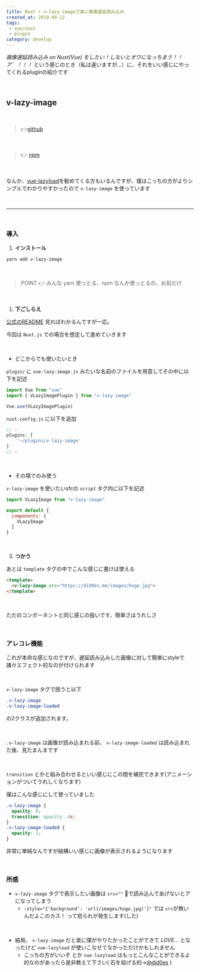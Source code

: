 ```yaml
---
title: Nuxt + v-lazy-imageで楽に画像遅延読み込み
created_at: 2019-08-12
tags:
 - vue/nuxt
 - plugin
category: develop
---
```


*画像遅延読み込み on Nuxt(Vue) をしたい！しないとオワになっちまう！！ア゛！！！* という感じのとき（私は違いますが...）に、それをいい感じにやってくれるpluginの紹介です

<br>

## v-lazy-image 

<br>

> 👉<a target="_blank" href="https://github.com/alexjoverm/v-lazy-image">github</a>

<br>

> 👉 <a target="_blank" href="https://www.npmjs.com/package/v-lazy-image">npm</a>

<br>

なんか、<a target="_blank" href="https://github.com/hilongjw/vue-lazyload">vue-lazyload</a>を勧めてくる方もいるんですが、僕はこっちの方がよりシンプルでわかりやすかったので `v-lazy-image` を使っています

<br>

---

<br>

### 導入

1. **インストール**

```bash
yarn add v-lazy-image
```

<br>

>POINT 👉 みんな yarn 使っとる、npm なんか使っとるの、お前だけ

<br>

1. **下ごしらえ**

<a target="_blank" href="https://github.com/alexjoverm/v-lazy-image/blob/master/README.md">公式のREADME</a> 見ればわかるんですが一応。

今回は `Nuxt.js` での場合を想定して進めていきます

<br>

- どこからでも使いたいとき

`plugin/` に `vue-lazy-image.js` みたいな名前のファイルを用意してその中に以下を記述

```javascript
import Vue from "vue"
import { VLazyImagePlugin } from "v-lazy-image"

Vue.use(VLazyImagePlugin)
```

`nuxt.config.js` に以下を追加

```javascript
// ~
plugins: [
    '~/plugins/v-lazy-image'
]
// ~
```

<br>

- その場でのみ使う

`v-lazy-image` を使いたいsfcの `script` タグ内に以下を記述

```javascript
import VLazyImage from "v-lazy-image"

export default {
  components: {
    VLazyImage
  }
}
```

<br>

3. **つかう**

あとは `template` タグの中でこんな感じに書けば使える

```html
<template>
  <v-lazy-image src="https://did0es.me/images/hoge.jpg">
</template>
```

<br>

ただのコンポーネントと同じ感じの扱いです、簡単さはうれしさ

<br>

### アレコレ機能

これが本命な感じなのですが、遅延読み込みした画像に対して簡単にstyleで諸々エフェクト的なのが付けられます

<br>

`v-lazy-image` タグで囲うと以下

```css
.v-lazy-image
.v-lazy-image-loaded
```

の2クラスが追加されます。

<br>

`.v-lazy-image` は画像が読み込まれる前、 `v-lazy-image-loaded` は読み込まれた後、見たまんまです

<br>

 `transition` とかと組み合わせるといい感じにこの間を補完できます(アニメーションがついてうれしくなります)

僕はこんな感じにして使っていました

```css
.v-lazy-image {
  opacity: 0;
  transition: opacity .4s;
}
.v-lazy-image-loaded {
  opacity: 1;
}
```

非常に単純なんですが結構いい感じに画像が表示されるようになります

<br>

### 所感

- `v-lazy-image` タグで表示したい画像は `src=""` で読み込んであげないとアになってしまう
  - `:style="{'background': 'url(/images/hoge.jpg)'}"` では `src`が無いんだよこのカス！ って怒られが発生します(した)

<br>

- 結局、 `v-lazy-image` だと楽に僕がやりたかったことができて *LOVE...* となったけど `vue-lazyload` が使いこなせてなかっただけかもしれません
  - こっちの方がいいぞ とか `vue-lazyload` はもっとこんなことができるよ 的なのがあったら是非教えて下さい( 石を投げる的→<a target="_blank" href="https://twitter.com/did0es">@did0es</a> )

<br>
